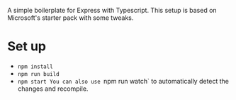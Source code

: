 A simple boilerplate for Express with Typescript. This setup is based on Microsoft's starter pack with some tweaks.

# Set up
- `npm install`
- `npm run build`
- `npm start
You can also use `npm run watch` to automatically detect the changes and recompile.
